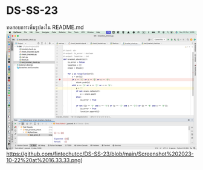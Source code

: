 # DS-SS-23

ทดสอบการเพิ่มรูปลงใน README.md
![screenshot](https://github.com/fintechutcc/DS-SS-23/blob/main/Screenshot%202023-10-22%20at%2016.33.33.png)https://github.com/fintechutcc/DS-SS-23/blob/main/Screenshot%202023-10-22%20at%2016.33.33.png)
